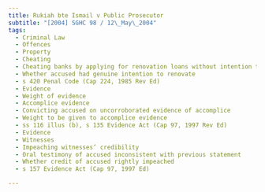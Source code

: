 ```yaml
---
title: Rukiah bte Ismail v Public Prosecutor 
subtitle: "[2004] SGHC 98 / 12\_May\_2004"
tags:
  - Criminal Law
  - Offences
  - Property
  - Cheating
  - Cheating banks by applying for renovation loans without intention to renovate
  - Whether accused had genuine intention to renovate
  - s 420 Penal Code (Cap 224, 1985 Rev Ed)
  - Evidence
  - Weight of evidence
  - Accomplice evidence
  - Convicting accused on uncorroborated evidence of accomplice
  - Weight to be given to accomplice evidence
  - ss 116 illus (b), s 135 Evidence Act (Cap 97, 1997 Rev Ed)
  - Evidence
  - Witnesses
  - Impeaching witnesses’ credibility
  - Oral testimony of accused inconsistent with previous statement
  - Whether credit of accused rightly impeached
  - s 157 Evidence Act (Cap 97, 1997 Ed)

---
```



